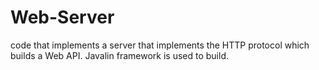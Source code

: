 # Web-Server

code that implements a server that implements the HTTP protocol which builds a Web API. Javalin framework is used to build.
